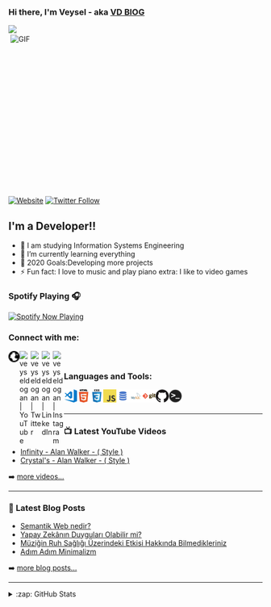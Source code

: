 ### Hi there, I'm Veysel - aka [VD BlOG][website] 
<img src="https://media.giphy.com/media/xTiIzJSKB4l7xTouE8/giphy.gif" width="25px">
<img align="right" alt="GIF" src="https://github.com/abhisheknaiidu/abhisheknaiidu/blob/master/code.gif?raw=true" width="500" height="320" />

[![Website](https://img.shields.io/website?label=veyseldogan.com&style=for-the-badge&url=https://www.veyseldogan.com.tr)](https://www.veyseldogan.com.tr)
[![Twitter Follow](https://img.shields.io/twitter/follow/veyso_dogan?color=1DA1F2&logo=twitter&style=for-the-badge)](https://twitter.com/intent/follow?original_referer=https%3A%2F%2Fgithub.com%2Fveyselgithub&screen_name=veyso_dogan)


## I'm a Developer!!

- 🔭 I am studying Information Systems Engineering
- 🌱  I’m currently learning everything
 - 🥅 2020 Goals:Developing more projects
- ⚡ Fun fact: I love to music and play piano extra: I like to video games

### Spotify Playing 🎧

[<img src="https://now-playing-codestackr.vercel.app/api/spotify-playing" alt="Spotify Now Playing" width="350" />](https://open.spotify.com/user/11153227048)


### Connect with me:

[<img align="left" alt="veyseldogan.com" width="22px" src="https://raw.githubusercontent.com/iconic/open-iconic/master/svg/globe.svg" />][website]
[<img align="left" alt="veyseldogan | YouTube" width="22px" src="https://cdn.jsdelivr.net/npm/simple-icons@v3/icons/youtube.svg" />][youtube]
[<img align="left" alt="veyseldogan | Twitter" width="22px" src="https://cdn.jsdelivr.net/npm/simple-icons@v3/icons/twitter.svg" />][twitter]
[<img align="left" alt="veyseldogan | LinkedIn" width="22px" src="https://cdn.jsdelivr.net/npm/simple-icons@v3/icons/linkedin.svg" />][linkedin]
[<img align="left" alt="veyseldogan | Instagram" width="22px" src="https://cdn.jsdelivr.net/npm/simple-icons@v3/icons/instagram.svg" />][instagram]

<br />

### Languages and Tools:

[<img align="left" alt="Visual Studio Code" width="26px" src="https://raw.githubusercontent.com/github/explore/80688e429a7d4ef2fca1e82350fe8e3517d3494d/topics/visual-studio-code/visual-studio-code.png" />][webdevplaylist]
[<img align="left" alt="HTML5" width="26px" src="https://raw.githubusercontent.com/github/explore/80688e429a7d4ef2fca1e82350fe8e3517d3494d/topics/html/html.png" />][webdevplaylist]
[<img align="left" alt="CSS3" width="26px" src="https://raw.githubusercontent.com/github/explore/80688e429a7d4ef2fca1e82350fe8e3517d3494d/topics/css/css.png" />][cssplaylist]
[<img align="left" alt="JavaScript" width="26px" src="https://raw.githubusercontent.com/github/explore/80688e429a7d4ef2fca1e82350fe8e3517d3494d/topics/javascript/javascript.png" />][jsplaylist]
[<img align="left" alt="SQL" width="26px" src="https://raw.githubusercontent.com/github/explore/80688e429a7d4ef2fca1e82350fe8e3517d3494d/topics/sql/sql.png" />][webdevplaylist]
[<img align="left" alt="MySQL" width="26px" src="https://raw.githubusercontent.com/github/explore/80688e429a7d4ef2fca1e82350fe8e3517d3494d/topics/mysql/mysql.png" />][webdevplaylist]
[<img align="left" alt="Git" width="26px" src="https://raw.githubusercontent.com/github/explore/80688e429a7d4ef2fca1e82350fe8e3517d3494d/topics/git/git.png" />][webdevplaylist]
[<img align="left" alt="GitHub" width="26px" src="https://raw.githubusercontent.com/github/explore/78df643247d429f6cc873026c0622819ad797942/topics/github/github.png" />][webdevplaylist]
[<img align="left" alt="Terminal" width="26px" src="https://raw.githubusercontent.com/github/explore/80688e429a7d4ef2fca1e82350fe8e3517d3494d/topics/terminal/terminal.png" />][webdevplaylist]

<br />
<br />

---

### 📺 Latest YouTube Videos

<!-- YOUTUBE:START -->
- [Infinity - Alan Walker - ( Style )](https://www.youtube.com/watch?v=fnRYGv2RoE0&ab)
- [Crystal's - Alan Walker - ( Style )](https://www.youtube.com/watch?v=H55R6eeE2pY&ab)
<!-- YOUTUBE:END -->

➡️ [more videos...](https://www.youtube.com/channel/UCnl22LTmfj626YewFCe3Gew?)

---

### 📕 Latest Blog Posts

<!-- BLOG-POST-LIST:START -->
- [Semantik Web nedir?](https://www.veyseldogan.com.tr/blog/semantik-web-nedir-arama-motorlari-neden-semantik-web-kullanir)
- [Yapay Zekânın Duyguları Olabilir mi?](https://www.veyseldogan.com.tr/blog/yapay-zekanin-duygulari-olabilir-mi)
- [Müziğin Ruh Sağlığı Üzerindeki Etkisi Hakkında Bilmedikleriniz](https://www.veyseldogan.com.tr/blog/muzigin-ruh-sagligi-uzerindeki-etkisi-hakkinda-bilmedikleriniz)
- [Adım Adım Minimalizm](https://www.veyseldogan.com.tr/blog/adim-adim-minimalizm-bir-minimalist-yasam-rehberi)
<!-- BLOG-POST-LIST:END -->

➡️ [more blog posts...](https://www.veyseldogan.com.tr/blog)

---


<details>
  <summary>:zap: GitHub Stats</summary>

  <img align="left" alt="Veysel's GitHub Stats" src="https://github-readme-stats.vercel.app/api?username=veyselgithub&show_icons=true&hide_border=true" />

</details>

[website]: https://www.veyseldogan.com.tr
 [twitter]: https://twitter.com/veyso_dogan
[youtube]: https://www.youtube.com/channel/UCnl22LTmfj626YewFCe3Gew?
[instagram]: https://www.instagram.com/veyso.s
[linkedin]: https://www.linkedin.com/in/veysel-do%C4%9Fan
[webdevplaylist]: https://github.com/veyselgithub
[jsplaylist]: https://github.com/veyselgithub
[cssplaylist]: https://github.com/veyselgithub
[reactplaylist]: https://github.com/veyselgithub
